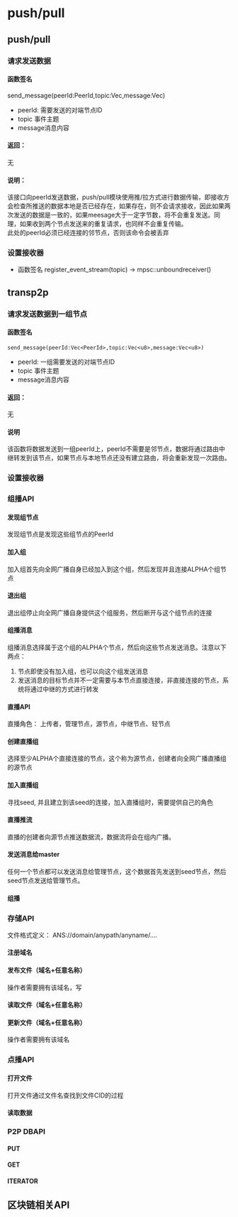 # push/pull 
## push/pull

### 请求发送数据

#### 函数签名
send_message(peerId:PeerId,topic:Vec<u8>,message:Vec<u8>)
  * peerId: 需要发送的对端节点ID
  * topic 事件主题
  * message消息内容
#### 返回： 
  无  
#### 说明：   
该接口向peerId发送数据，push/pull模块使用推/拉方式进行数据传输，即接收方会检查所推送的数据本地是否已经存在，如果存在，则不会请求接收，因此如果两次发送的数据是一致的，如果meesage大于一定字节数，将不会重复发送。同理，如果收到两个节点发送来的重复请求，也同样不会重复传输。  
此处的peerId必须已经连接的邻节点，否则该命令会被丢弃

### 设置接收器
* 函数签名
register_event_stream(topic) -> mpsc::unboundreceiver()


## transp2p
### 请求发送数据到一组节点
#### 函数签名
    send_message(peerId:Vec<PeerId>,topic:Vec<u8>,message:Vec<u8>)  
  * peerId: 一组需要发送的对端节点ID
  * topic 事件主题
  * message消息内容
#### 返回：  
  无  
####  说明
  该函数将数据发送到一组peerId上，peerId不需要是邻节点，数据将通过路由中继转发到该节点，如果节点与本地节点还没有建立路由，将会重新发现一次路由。
### 设置接收器
### 组播API
#### 发现组节点
  发现组节点是发现这些组节点的PeerId
#### 加入组
  加入组首先向全网广播自身已经加入到这个组，然后发现并且连接ALPHA个组节点
#### 退出组
  退出组停止向全网广播自身提供这个组服务，然后断开与这个组节点的连接
#### 组播消息
  组播消息选择属于这个组的ALPHA个节点，然后向这些节点发送消息。注意以下两点：
  1. 节点即使没有加入组，也可以向这个组发送消息
  2. 发送消息的目标节点并不一定需要与本节点直接连接，非直接连接的节点，系统将通过中继的方式进行转发

#### 直播API
直播角色： 上传者，管理节点，源节点，中继节点、轻节点
#### 创建直播组
  选择至少ALPHA个直接连接的节点，这个称为源节点，创建者向全网广播直播组的源节点
#### 加入直播组
寻找seed, 并且建立到该seed的连接，加入直播组时，需要提供自己的角色
#### 直播推流
  直播的创建者向源节点推送数据流，数据流将会在组内广播。
#### 发送消息给master
  任何一个节点都可以发送消息给管理节点，这个数据首先发送到seed节点，然后seed节点发送给管理节点。
#### 组播

### 存储API
文件格式定义： ANS://domain/anypath/anyname/....
#### 注册域名
#### 发布文件（域名+任意名称）
  操作者需要拥有该域名，写
#### 读取文件（域名+任意名称）
#### 更新文件（域名+任意名称）
  操作者需要拥有该域名

### 点播API
#### 打开文件
  打开文件通过文件名查找到文件CID的过程
#### 读取数据

### P2P DBAPI
#### PUT
#### GET
#### ITERATOR

## 区块链相关API



